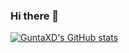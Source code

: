 ### Hi there 👋

<!--
**GuntaXD/GuntaXD** is a ✨ _special_ ✨ repository because its `README.md` (this file) appears on your GitHub profile.

Here are some ideas to get you started:

- 🔭 I’m currently working on ...
- 🌱 I’m currently learning ...
- 👯 I’m looking to collaborate on ...
- 🤔 I’m looking for help with ...
- 💬 Ask me about ...
- 📫 How to reach me: ...
- 😄 Pronouns: ...
- ⚡ Fun fact: ...
-->

[![GuntaXD's GitHub stats](https://github-readme-stats.vercel.app/api?username=GuntaXD&show_icons=true&theme=tokyonight&border_radius=6px&hide_border=true&hide=total_stars_earned)](https://github.com/guntaxd/github-readme-stats)
